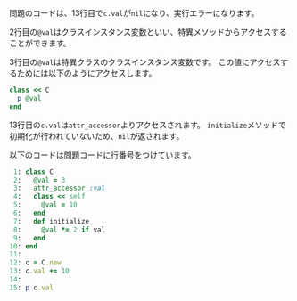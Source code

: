 問題のコードは、13行目で`c.val`が`nil`になり、実行エラーになります。

2行目の`@val`はクラスインスタンス変数といい、特異メソッドからアクセスすることができます。

3行目の`@val`は特異クラスのクラスインスタンス変数です。
この値にアクセスするためには以下のようにアクセスします。

```ruby
class << C
  p @val
end
```

13行目の`c.val`は`attr_accessor`よりアクセスされます。
`initialize`メソッドで初期化が行われていないため、`nil`が返されます。


以下のコードは問題コードに行番号をつけています。

```ruby
 1: class C
 2:   @val = 3
 3:   attr_accessor :val
 4:   class << self
 5:     @val = 10
 6:   end
 7:   def initialize
 8:     @val *= 2 if val
 9:   end
10: end
11: 
12: c = C.new
13: c.val += 10
14: 
15: p c.val
```
